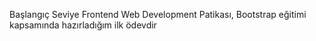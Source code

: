 Başlangıç Seviye Frontend Web Development Patikası, Bootstrap eğitimi kapsamında hazırladığım ilk ödevdir
